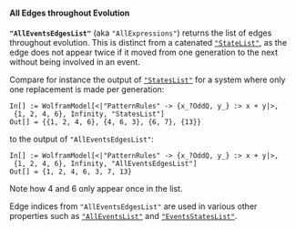 #### All Edges throughout Evolution

**`"AllEventsEdgesList"`** (aka `"AllExpressions"`) returns the list of edges throughout evolution. This is distinct from a catenated [`"StateList"`](States.md), as the edge does not appear twice if it moved from one generation to the next without being involved in an event.

Compare for instance the output of [`"StatesList"`](States.md) for a system where only one replacement is made per generation:

```wl
In[] := WolframModel[<|"PatternRules" -> {x_?OddQ, y_} :> x + y|>,
 {1, 2, 4, 6}, Infinity, "StatesList"]
Out[] = {{1, 2, 4, 6}, {4, 6, 3}, {6, 7}, {13}}
```

to the output of `"AllEventsEdgesList"`:

```wl
In[] := WolframModel[<|"PatternRules" -> {x_?OddQ, y_} :> x + y|>,
 {1, 2, 4, 6}, Infinity, "AllEventsEdgesList"]
Out[] = {1, 2, 4, 6, 3, 7, 13}
```

Note how 4 and 6 only appear once in the list.

Edge indices from `"AllEventsEdgesList"` are used in various other properties such as [`"AllEventsList"`](Events.md) and [`"EventsStatesList"`](EventsAndStates.md).

